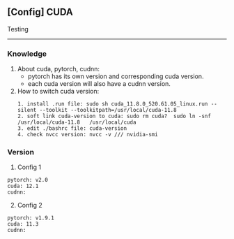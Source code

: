 ## [Config] CUDA

Testing

---
### Knowledge
1. About cuda, pytorch, cudnn:
   - pytorch has its own version and corresponding cuda version.
   - each cuda version will also have a cudnn version.
2. How to switch cuda version:
   ```
   1. install .run file: sudo sh cuda_11.8.0_520.61.05_linux.run --silent --toolkit --toolkitpath=/usr/local/cuda-11.8
   2. soft link cuda-version to cuda: sudo rm cuda?  sudo ln -snf /usr/local/cuda-11.8   /usr/local/cuda
   3. edit ./bashrc file: cuda-version
   4. check nvcc version: nvcc -v /// nvidia-smi
   ```

### Version
1. Config 1

  ```
  pytorch: v2.0
  cuda: 12.1
  cudnn:
  ```

2. Config 2

  ```
  pytorch: v1.9.1
  cuda: 11.3
  cudnn: 
  ```